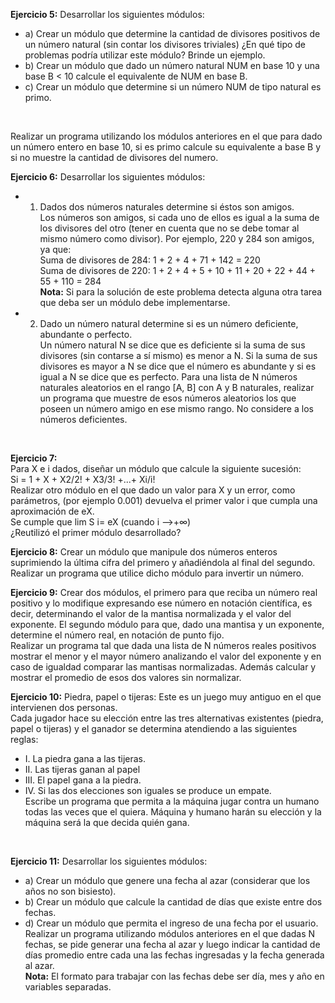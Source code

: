 <b>Ejercicio 5:</b> Desarrollar los siguientes módulos:<br>
* a) Crear un módulo que determine la cantidad de divisores positivos de un número natural (sin contar los divisores triviales) ¿En qué tipo de problemas podría utilizar este módulo? Brinde un ejemplo.<br>
* b) Crear un módulo que dado un número natural NUM en base 10 y una base B < 10 calcule el equivalente de NUM en base B.<br>
* c) Crear un módulo que determine si un número NUM de tipo natural es primo.
<br>

Realizar un programa utilizando los módulos anteriores en el que para dado un número entero en base 10, si es primo calcule su equivalente a base B y si no muestre la cantidad de divisores del numero.<br>

<b>Ejercicio 6:</b> Desarrollar los siguientes módulos:
* 1. Dados dos números naturales determine si éstos son amigos.<br>
Los números son amigos, si cada uno de ellos es igual a la suma de los divisores del otro (tener en cuenta que no se debe tomar al mismo número como divisor). Por ejemplo, 220 y 284 son amigos, ya que:<br>
Suma de divisores de 284: 1 + 2 + 4 + 71 + 142 = 220<br>
Suma de divisores de 220: 1 + 2 + 4 + 5 + 10 + 11 + 20 + 22 + 44 + 55 + 110 = 284<br>
<b>Nota:</b> Si para la solución de este problema detecta alguna otra tarea que deba ser un módulo debe implementarse.<br>
* 2. Dado un número natural determine si es un número deficiente, abundante o perfecto.<br>
Un número natural N se dice que es deficiente si la suma de sus divisores (sin contarse a sí mismo) es menor a N. Si la suma de sus divisores es mayor a N se dice que el número es abundante y si es igual a N se dice que es perfecto.
Para una lista de N números naturales aleatorios en el rango [A, B] con A y B naturales, realizar un programa que muestre de esos números aleatorios los que poseen un número amigo en ese mismo rango. No considere a los números deficientes.
<br>

<b>Ejercicio 7:</b><br>
Para X e i dados, diseñar un módulo que calcule la siguiente sucesión:<br>
Si = 1 + X + X2/2! + X3/3! +...+ Xi/i!<br>
Realizar otro módulo en el que dado un valor para X y un error, como parámetros, (por ejemplo 0.001) devuelva el primer valor i que cumpla una aproximación de eX.<br>
Se cumple que lim S i= eX
(cuando i -->+∞)<br>
¿Reutilizó el primer módulo desarrollado?
<br>

<b>Ejercicio 8:</b> Crear un módulo que manipule dos números enteros suprimiendo la última cifra del primero y añadiéndola al final del segundo. Realizar un programa que utilice dicho módulo para invertir un número.<br>

<b>Ejercicio 9:</b> Crear dos módulos, el primero para que reciba un número real positivo y lo modifique expresando ese número en notación científica, es decir, determinando el valor de la mantisa normalizada y el valor del exponente. El segundo módulo para que, dado una mantisa y un exponente, determine el número real, en notación de punto fijo.<br>
Realizar un programa tal que dada una lista de N números reales positivos mostrar el menor y el mayor número analizando el valor del exponente y en caso de igualdad comparar las mantisas normalizadas. Además calcular y mostrar el promedio de esos dos valores sin normalizar.
<br>

<b>Ejercicio 10:</b> Piedra, papel o tijeras: Este es un juego muy antiguo en el que intervienen dos personas.<br>
Cada jugador hace su elección entre las tres alternativas existentes (piedra, papel o tijeras) y el ganador se determina atendiendo a las siguientes reglas:<br>
* I. La piedra gana a las tijeras.
* II. Las tijeras ganan al papel
* III. El papel gana a la piedra.
* IV. Si las dos elecciones son iguales se produce un empate.<br>
Escribe un programa que permita a la máquina jugar contra un humano todas las veces que el quiera. Máquina y humano harán su elección y la máquina será la que decida quién gana.
<br>

<b>Ejercicio 11:</b> Desarrollar los siguientes módulos:<br>
* a) Crear un módulo que genere una fecha al azar (considerar que los años no son bisiesto).
* b) Crear un módulo que calcule la cantidad de días que existe entre dos fechas.
* d) Crear un módulo que permita el ingreso de una fecha por el usuario.<br>
Realizar un programa utilizando módulos anteriores en el que dadas N fechas, se pide generar una fecha al azar y luego indicar la cantidad de días promedio entre cada una las fechas ingresadas y la fecha generada al azar.<br>
<b>Nota:</b> El formato para trabajar con las fechas debe ser día, mes y año en variables separadas.
